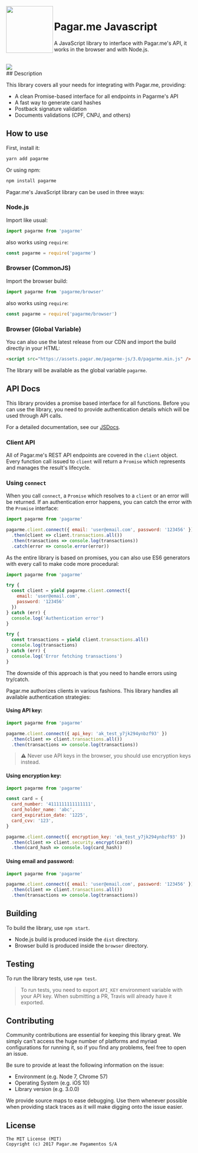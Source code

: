 <img src="https://cdn.rawgit.com/pagarme/brand/9ec30d3d4a6dd8b799bca1c25f60fb123ad66d5b/logo-circle.svg" width="127px" height="127px" align="left"/>

# Pagar.me Javascript

A JavaScript library to interface with Pagar.me's API, it works in the browser
and with Node.js.

<br>
<a href="https://travis-ci.org/pagarme/pagarme-js" >
  <img src="https://travis-ci.org/pagarme/pagarme-js.svg?branch=master" align="left" />
</a>
<br>
## Description

This library covers all your needs for integrating with Pagar.me, providing:

* A clean Promise-based interface for all endpoints in Pagarme's API
* A fast way to generate card hashes
* Postback signature validation
* Documents validations (CPF, CNPJ, and others)

## How to use

First, install it:

```bash
yarn add pagarme
```

Or using npm:

```bash
npm install pagarme
```

Pagar.me's JavaScript library can be used in three ways:

### Node.js

Import like usual:

```js
import pagarme from 'pagarme'
```

also works using `require`:

```js
const pagarme = require('pagarme')
```

### Browser (CommonJS)

Import the browser build:

```js
import pagarme from 'pagarme/browser'
```

also works using `require`:

```js
const pagarme = require('pagarme/browser')
```

### Browser (Global Variable)

You can also use the latest release from our CDN and import the build
directly in your HTML:

```html
<script src="https://assets.pagar.me/pagarme-js/3.0/pagarme.min.js" />
```

The library will be available as the global variable `pagarme`.

## API Docs

This library provides a promise based interface for all functions. Before you
can use the library, you need to provide authentication details which will be
used through API calls.

For a detailed documentation, see our [JSDocs](https://pagarme.github.io/pagarme-js).

### Client API

All of Pagar.me's REST API endpoints are covered in the `client` object. Every
function call issued to `client` will return a `Promise` which represents and
manages the result's lifecycle.

### Using `connect`

When you call `connect`, a `Promise` which resolves to a `client` or an
error will be returned. If an authentication error happens, you can catch
the error with the `Promise` interface:

```javascript
import pagarme from 'pagarme'

pagarme.client.connect({ email: 'user@email.com', password: '123456' })
  .then(client => client.transactions.all())
  .then(transactions => console.log(transactions))
  .catch(error => console.error(error))
```

As the entire library is based on promises, you can also use ES6 generators
with every call to make code more procedural:

```javascript
import pagarme from 'pagarme'

try {
  const client = yield pagarme.client.connect({
    email: 'user@email.com',
    password: '123456'
  })
} catch (err) {
  console.log('Authentication error')
}

try {
  const transactions = yield client.transactions.all()
  console.log(transactions)
} catch (err) {
  console.log('Error fetching transactions')
}
```

The downside of this approach is that you need to handle errors using try/catch.

Pagar.me authorizes clients in various fashions. This library handles all
available authentication strategies:

#### Using API key:

```javascript
import pagarme from 'pagarme'

pagarme.client.connect({ api_key: 'ak_test_y7jk294ynbzf93' })
  .then(client => client.transactions.all())
  .then(transactions => console.log(transactions))
```

> :warning: Never use API keys in the browser, you should use encryption keys instead.

#### Using encryption key:

```javascript
import pagarme from 'pagarme'

const card = {
  card_number: '4111111111111111',
  card_holder_name: 'abc',
  card_expiration_date: '1225',
  card_cvv: '123',
}

pagarme.client.connect({ encryption_key: 'ek_test_y7jk294ynbzf93' })
  .then(client => client.security.encrypt(card))
  .then(card_hash => console.log(card_hash))
```

#### Using email and password:

```javascript
import pagarme from 'pagarme'

pagarme.client.connect({ email: 'user@email.com', password: '123456' })
  .then(client => client.transactions.all())
  .then(transactions => console.log(transactions))
```

## Building

To build the library, use `npm start`.

* Node.js build is produced inside the `dist` directory.
* Browser build is produced inside the `browser` directory.

## Testing

To run the library tests, use `npm test`.

>To run tests, you need to export `API_KEY` environment variable with your
API key. When submitting a PR, Travis will already have it exported.

## Contributing

Community contributions are essential for keeping this library great. We
simply can't access the huge number of platforms and myriad configurations
for running it, so if you find any problems, feel free to open an issue.

Be sure to provide at least the following information on the issue:

* Environment (e.g. Node 7, Chrome 57)
* Operating System (e.g. iOS 10)
* Library version (e.g. 3.0.0)

We provide source maps to ease debugging. Use them whenever possible when
providing stack traces as it will make digging onto the issue easier.

## License

```
The MIT License (MIT)
Copyright (c) 2017 Pagar.me Pagamentos S/A
```
